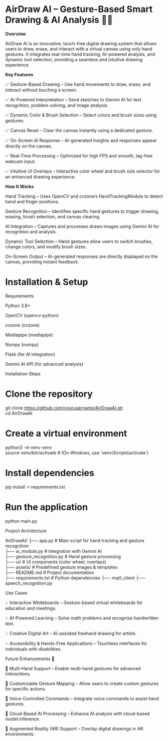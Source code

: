 # AirDraw AI – Gesture-Based Smart Drawing & AI Analysis 🎨🤖
**Overview**

AirDraw AI is an innovative, touch-free digital drawing system that allows users to draw, erase, and interact with a virtual canvas using only hand gestures. It integrates real-time hand tracking, AI-powered analysis, and dynamic tool selection, providing a seamless and intuitive drawing experience.

**Key Features**

✅ Gesture-Based Drawing – Use hand movements to draw, erase, and interact without touching a screen.

✅ AI-Powered Interpretation – Send sketches to Gemini AI for text recognition, problem-solving, and image analysis.

✅ Dynamic Color & Brush Selection – Select colors and brush sizes using gestures.

✅ Canvas Reset – Clear the canvas instantly using a dedicated gesture.

✅ On-Screen AI Response – AI-generated insights and responses appear directly on the canvas.

✅ Real-Time Processing – Optimized for high FPS and smooth, lag-free webcam input.

✅ Intuitive UI Overlays – Interactive color wheel and brush size selector for an enhanced drawing experience.

**How It Works**

Hand Tracking – Uses OpenCV and cvzone’s HandTrackingModule to detect hand and finger positions.

Gesture Recognition – Identifies specific hand gestures to trigger drawing, erasing, brush selection, and canvas clearing.

AI Integration – Captures and processes drawn images using Gemini AI for recognition and analysis.

Dynamic Tool Selection – Hand gestures allow users to switch brushes, change colors, and modify brush sizes.

On-Screen Output – AI-generated responses are directly displayed on the canvas, providing instant feedback.

# **Installation & Setup**

Requirements

Python 3.8+

OpenCV (opencv-python)

cvzone (cvzone)

Mediapipe (mediapipe)

Numpy (numpy)

Flask (for AI integration)

Gemini AI API (for advanced analysis)

Installation Steps

# Clone the repository
git clone https://github.com/yourusername/AirDrawAI.git  
cd AirDrawAI  

# Create a virtual environment
python3 -m venv venv  
source venv/bin/activate  # (On Windows, use 'venv\Scripts\activate')

# Install dependencies
pip install -r requirements.txt  

# Run the application
python main.py  

Project Architecture

AirDrawAI/
├── app.py  # Main script for hand tracking and gesture recognition  
├── ai_module.py  # Integration with Gemini AI  
├── gesture_recognition.py  # Hand gesture processing  
├── ui/  # UI components (color wheel, overlays)  
├── assets/  # Predefined gesture images & templates  
├── README.md  # Project documentation  
├── requirements.txt  # Python dependencies
├── mqtt_client
├── speech_recognition.py

Use Cases

💡 Interactive Whiteboards – Gesture-based virtual whiteboards for education and meetings.

💡 AI-Powered Learning – Solve math problems and recognize handwritten text.

💡 Creative Digital Art – AI-assisted freehand drawing for artists.

💡 Accessibility & Hands-Free Applications – Touchless interfaces for individuals with disabilities.

Future Enhancements 🚀

🔹 Multi-Hand Support – Enable multi-hand gestures for advanced interactions.

🔹 Customizable Gesture Mapping – Allow users to create custom gestures for specific actions.

🔹 Voice-Controlled Commands – Integrate voice commands to assist hand gestures.

🔹 Cloud-Based AI Processing – Enhance AI analysis with cloud-based model inference.

🔹 Augmented Reality (AR) Support – Overlay digital drawings in AR environments.
